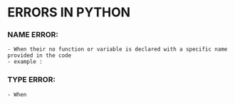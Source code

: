 # ERRORS IN PYTHON

### NAME ERROR:
    - When their no function or variable is declared with a specific name provided in the code 
    - example :
           
### TYPE ERROR:
    - When 